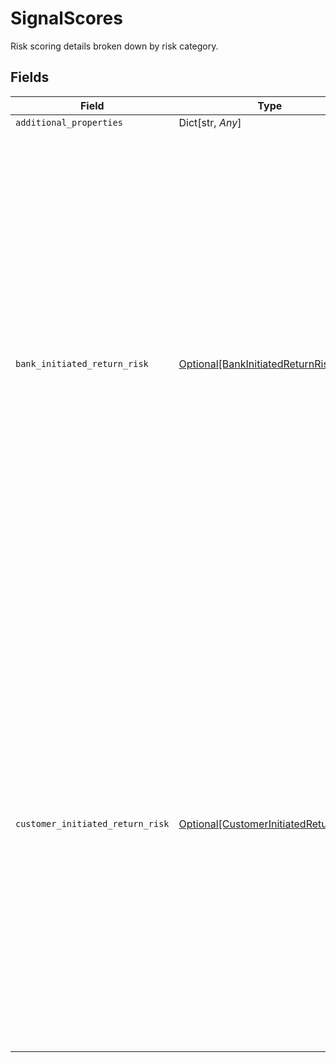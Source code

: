 # SignalScores

Risk scoring details broken down by risk category.


## Fields

| Field                                                                                                                                                                                                                                                                                                                                                                                   | Type                                                                                                                                                                                                                                                                                                                                                                                    | Required                                                                                                                                                                                                                                                                                                                                                                                | Description                                                                                                                                                                                                                                                                                                                                                                             |
| --------------------------------------------------------------------------------------------------------------------------------------------------------------------------------------------------------------------------------------------------------------------------------------------------------------------------------------------------------------------------------------- | --------------------------------------------------------------------------------------------------------------------------------------------------------------------------------------------------------------------------------------------------------------------------------------------------------------------------------------------------------------------------------------- | --------------------------------------------------------------------------------------------------------------------------------------------------------------------------------------------------------------------------------------------------------------------------------------------------------------------------------------------------------------------------------------- | --------------------------------------------------------------------------------------------------------------------------------------------------------------------------------------------------------------------------------------------------------------------------------------------------------------------------------------------------------------------------------------- |
| `additional_properties`                                                                                                                                                                                                                                                                                                                                                                 | Dict[str, *Any*]                                                                                                                                                                                                                                                                                                                                                                        | :heavy_minus_sign:                                                                                                                                                                                                                                                                                                                                                                      | N/A                                                                                                                                                                                                                                                                                                                                                                                     |
| `bank_initiated_return_risk`                                                                                                                                                                                                                                                                                                                                                            | [Optional[BankInitiatedReturnRisk]](../../models/shared/bankinitiatedreturnrisk.md)                                                                                                                                                                                                                                                                                                     | :heavy_minus_sign:                                                                                                                                                                                                                                                                                                                                                                      | The object contains a risk score and a risk tier that evaluate the transaction return risk because an account is overdrawn or because an ineligible account is used. Common return codes in this category include: "R01", "R02", "R03", "R04", "R06", "R08",  "R09", "R13", "R16", "R17", "R20", "R23". These returns have a turnaround time of 2 banking days.                         |
| `customer_initiated_return_risk`                                                                                                                                                                                                                                                                                                                                                        | [Optional[CustomerInitiatedReturnRisk]](../../models/shared/customerinitiatedreturnrisk.md)                                                                                                                                                                                                                                                                                             | :heavy_minus_sign:                                                                                                                                                                                                                                                                                                                                                                      | The object contains a risk score and a risk tier that evaluate the transaction return risk of an unauthorized debit. Common return codes in this category include: "R05", "R07", "R10", "R11", "R29". These returns typically have a return time frame of up to 60 calendar days. During this period, the customer of financial institutions can dispute a transaction as unauthorized. |